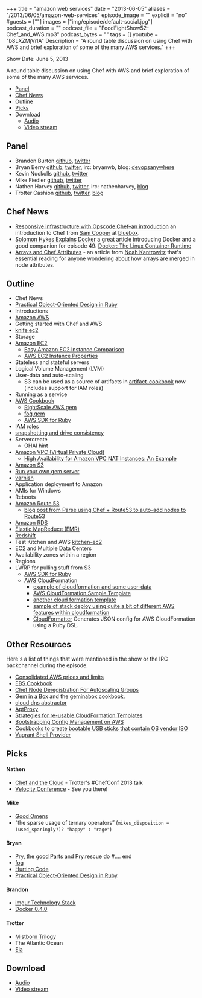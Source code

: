 +++
title = "amazon web services"
date = "2013-06-05"
aliases = "/2013/06/05/amazon-web-services"
episode_image = ""
explicit = "no"
#guests = [""]
images = ["img/episode/default-social.jpg"]
podcast_duration = ""
podcast_file = "FoodFightShow52-Chef_and_AWS.mp3"
podcast_bytes = ""
tags = []
youtube = "b8LXZMjVi1A"
Description = "A round table discussion on using Chef with AWS and brief exploration of some of the many AWS services."
+++

Show Date:  June 5, 2013

A round table discussion on using Chef with AWS and brief exploration of some of the many AWS services.

* [Panel](http://foodfightshow.org/2013/06/amazon-web-services.html#panel)
* [Chef News](http://foodfightshow.org/2013/06/amazon-web-services.html#news)
* [Outline](http://foodfightshow.org/2013/06/amazon-web-services.html#outline)
* [Picks](http://foodfightshow.org/2013/06/amazon-web-services.html#picks)
* Download
  * [Audio](http://traffic.libsyn.com/foodfight/FoodFightShow52-Chef_and_AWS.mp3)
  * [Video stream](http://www.youtube.com/watch?v=b8LXZMjVi1A)


Panel<a name="panel"></a>
-----
* Brandon Burton [github](http://github.com/solarce), [twitter](https://twitter.com/solarce)
* Bryan Berry [github](http://github.com/bryanwb), [twitter](http://twitter.com/bryanwb), irc: bryanwb, blog: [devopsanywhere](http://devopsanywhere.blogspot.com)
* Kevin Nuckolls [github](https://github.com/knuckolls), [twitter](https://twitter.com/knuckolls)
* Mike Fiedler [github](http://github.com/miketheman), [twitter](http://twitter.com/mikefiedler)
* Nathen Harvey [github](http://github.com/nathenharvey), [twitter](http://twitter.com/nathenharvey), irc: nathenharvey, [blog](http://nathenharvey.com)
* Trotter Cashion [github](http://github.com/trotter), [twitter](http://twitter.com/cashion), [blog](http://trottercashion.com)

<!-- more -->

Chef News<a name="news"></a>
---------

* [Responsive infrastructure with Opscode Chef–an introduction](https://www.bluebox.net/about/blog/2013/06/responsive-infrastructure-with-opscode-chef-an-introduction/) an introduction to Chef from [Sam Cooper](https://github.com/sandfish8) at [bluebox](https://www.bluebox.net/).
* [Solomon Hykes Explains Docker](http://www.activestate.com/blog/2013/06/solomon-hykes-explains-docker) a great article introducing Docker and a good companion for episode 49:  [Docker: The Linux Container Runtime](http://foodfightshow.org/2013/04/docker-the-linux-container-runtime.html)
* [Arrays and Chef Attributes](https://coderanger.net/2013/06/arrays-and-chef/) - an article from [Noah Kantrowitz](https://twitter.com/kantrn) that's essential reading for anyone wondering about how arrays are merged in node attributes.

Outline<a name="outline"></a>
-------

* Chef News
* [Practical Object-Oriented Design in Ruby](http://www.poodr.info/)
* Introductions
* [Amazon AWS](http://aws.amazon.com/)
* Getting started with Chef and AWS
* [knife ec2](http://docs.opscode.com/plugin_knife_ec2.html)
* Storage
* [Amazon EC2](http://aws.amazon.com/ec2/)
  * [Easy Amazon EC2 Instance Comparison](http://www.ec2instances.info/)
  * [AWS EC2 Instance Properties](http://docs.aws.amazon.com/AWSCloudFormation/latest/UserGuide/aws-properties-ec2-instance.html)
* Stateless and stateful servers
* Logical Volume Management (LVM)
* User-data and auto-scaling
  * S3 can be used as a source of artifacts in [artifact-cookbook](http://ckbk.it/artifact) now (includes support for IAM roles)
* Running as a service
* [AWS Cookbook](http://ckbk.it/aws)
  * [RightScale AWS gem](http://rubygems.org/gems/right_aws)
  * [fog gem](http://rubygems.org/gems/fog)
  * [AWS SDK for Ruby](http://aws.amazon.com/sdkforruby/)
* [IAM roles](http://aws.typepad.com/aws/2012/06/iam-roles-for-ec2-instances-simplified-secure-access-to-aws-service-apis-from-ec2.html)
* [snapshotting and drive consistency](https://gist.github.com/anthroprose/9a1b3b7dbf3218578bcb)
* Servercreate
  * OHAI hint
* [Amazon VPC (Virtual Private Cloud)](http://aws.amazon.com/vpc/)
  * [High Availability for Amazon VPC NAT Instances: An Example](http://aws.amazon.com/articles/2781451301784570)
* [Amazon S3](http://aws.amazon.com/s3/)
* [Run your own gem server](http://guides.rubygems.org/run-your-own-gem-server/)
 * [varnish](https://github.com/opscode-cookbooks/varnish)
* Application deployment to Amazon
* AMIs for Windows
* Reboots
* [Amazon Route 53](http://aws.amazon.com/route53/)
  * [blog post from Parse using Chef + Route53 to auto-add nodes to Route53](http://blog.parse.com/2013/02/28/working-with-hostnames-in-a-dynamically-scaled-environment/)
* [Amazon RDS](http://aws.amazon.com/rds/)
* [Elastic MapReduce (EMR)](http://aws.amazon.com/elasticmapreduce/)
* [Redshift](http://aws.amazon.com/redshift/)
* Test Kitchen and AWS
  [kitchen-ec2](https://github.com/opscode/kitchen-ec2)
* EC2 and Multiple Data Centers
 * Availability zones within a region
 * Regions
* LWRP for pulling stuff from S3
  * [AWS SDK for Ruby](http://aws.amazon.com/sdkforruby/)
  * [AWS CloudFormation](http://aws.amazon.com/cloudformation/)
    * [example of cloudformation and some user-data](https://gist.github.com/solarce/5716564)
    * [AWS CloudFormation Sample Template](https://s3.amazonaws.com/cloudformation-templates-us-east-1/multi-tier-web-app-in-vpc.template)
    * [another cloud formation template](http://www.unixdaemon.net/stack-template.json)
    * [sample of stack deploy using quite a bit of different AWS features within cloudformation](https://gist.github.com/anthroprose/b3c7f4e0771abcfefef5)
    * [CloudFormatter](https://github.com/songkick/cloud_formatter) Generates JSON config for AWS CloudFormation using a Ruby DSL.

## Other Resources

Here's a list of things that were mentioned in the show or the IRC backchannel during the episode.

* [Consolidated AWS prices and limits](http://www.awsnow.info/)
* [EBS Cookbook](http://ckbk.it/ebs)
* [Chef Node Deregistration For Autoscaling Groups](http://www.nuvolecomputing.com/2012/07/02/chef-node-de-registration-for-autoscaling-groups/)
* [Gem in a Box](https://github.com/cwninja/geminabox) and the [geminabox cookbook](http://community.opscode.com/cookbooks/geminabox).
* [cloud dns abstractor](https://github.com/Netflix/denominator)
* [AptProxy](https://help.ubuntu.com/community/AptProxy)
* [Strategies for re-usable CloudFormation Templates](http://awsadvent.tumblr.com/post/38685647817/strategies-reusable-cfn-templates)
* [Bootstrapping Config Management on AWS](http://awsadvent.tumblr.com/post/37773106407/bootstrap-cfg-mgmt-aws)
* [Cookbooks to create bootable USB sticks that contain OS vendor ISO](https://github.com/ii-cookbooks/ii-usb)
* [Vagrant Shell Provider](https://github.com/destructuring/vagrant-shell)

Picks
-----
#### Nathen
* [Chef and the Cloud](http://www.opscode.com/blog/chefconf-talks/chef-and-the-cloud-trotter-cashion/) - Trotter's #ChefConf 2013 talk
* [Velocity Conference](http://velocityconf.com/) - See you there!

#### Mike
* [Good Omens](http://books.google.com/books/about/Good_Omens.html?id=B7FL6zzN_FsC)
*  “the sparse usage of ternary operators” (`mikes_disposition = (used_sparingly?)? "happy" : "rage"`)

#### Bryan
* [Pry, the good Parts](http://www.confreaks.com/videos/2467-railsconf2013-pry-the-good-parts)
and Pry.rescue do #.... end
* [fog](http://fog.io)
* [Hurting Code](http://www.youtube.com/watch?v=L_z5oqPrDWY)
* [Practical Object-Oriented Design in Ruby](http://www.poodr.info/)

#### Brandon
* [imgur Technology Stack](http://imgur.com/blog/2013/06/04/tech-tuesday-our-technology-stack/)
* [Docker 0.4.0](https://github.com/dotcloud/docker/wiki/Docker-0.4.0-release-note,-June-3-2013)

#### Trotter
* [Mistborn Trilogy](http://www.goodreads.com/book/show/6604209-mistborn-trilogy-boxed-set)
* The Atlantic Ocean
* [Ela](http://elaphilly.com/)

Download
--------
* [Audio](http://traffic.libsyn.com/foodfight/FoodFightShow52-Chef_and_AWS.mp3)
* [Video stream](http://www.youtube.com/watch?v=b8LXZMjVi1A)
